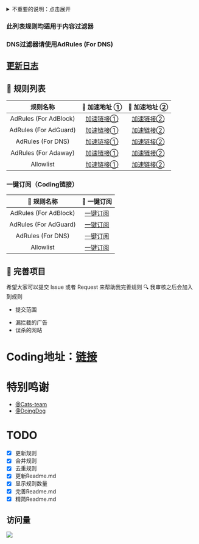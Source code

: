 <details><summary>不重要的说明：点击展开</summary>

# AdKillRules
# 🎤项目说明
合并类过滤广告规则订阅
## 😎描述
去广告规则<br/>
适用AdGuard,AdGuardHome等等<br/>
由众多规则合并产生<br/>

## 🐮🍺规则总数
AdKillRules规则：170000+<br/>
AdGuardRules规则：90000+<br/>
DNSFilter规则：60000+  
Allow规则：3000+  

## 🔖 过滤工具推荐
<details><summary>过滤工具：</summary>



* 🌍 浏览器插件
  * [AdGuard](https://adguard.com)
  * [uBlock Origin](https://github.com/gorhill/uBlock)
  * [AdBlock Plus](https://adblockplus.org)
  * [Adblock](https://getadblock.com)
* 📺 路由器端
  * [AdGuard Home](https://adguard.com/zh_cn/adguard-home/overview.html)
  * [KoolProxyR](https://github.com/user1121114685/koolproxyR)
  * [Adbyby](http://www.adbyby.com/)
  * [阿呆喵](http://www.admflt.com)
* 📱 移动端
  * [AdGuard for Android](https://adguard.com/zh_cn/adguard-android/overview.html)
  * [AdGuard for iOS](https://adguard.com/zh_cn/adguard-ios/overview.html)
* 💻 桌面端（全局去广告）
  * [AdGuard for Windows](https://adguard.com/zh_cn/adguard-windows/overview.html)
  * [AdGuard for macOS](https://adguard.com/zh_cn/adguard-mac/overview.html)
</details>

## 🕹 项目原理
项目使用了 GitHub Actions 在每天北京时间早晚6点 更新合并一次最新规则，然后推送到 GitHub Repo。  
配合使用两个网站提供的全球加速 CDN 来分发规则    
①[Coding](https://coding.net) （实时更新）   
②[Jsdelivr](https://www.jsdelivr.net) （具有缓存）   

从而实现秒秒钟更新所有去广告规则。

## 🍔 使用方法
**⚠️ 注意：** 该规则不是针对网络代理工具的，不要给 Surge、ShadowRocket、Quantumult(X)、Clash(X/A) 等类似工具使用！

直接拷贝下方表格中，对应规则的地址，作为去广告工具的订阅规则链接即可。
</details>

### 此列表规则均适用于内容过滤器
### DNS过滤器请使用AdRules (For DNS)
## [更新日志](/Update-log.md)

## 📃 规则列表

|   规则名称   | 🚀 加速地址 ① | 🚀 加速地址  ② |
|  :----:  | :----:  | :----:  |
| AdRules (For AdBlock) | [加速链接①](https://cats-team.coding.net/p/adguard/d/AdRules/git/raw/main/adblock.txt) |[加速链接②](https://cdn.jsdelivr.net/gh/Cats-Team/AdRules@latest/adblock.txt) |
| AdRules (For AdGuard) | [加速链接①](https://cats-team.coding.net/p/adguard/d/AdRules/git/raw/main/adguard.txt)|[加速链接②](https://cdn.jsdelivr.net/gh/Cats-Team/AdRules@latest/adguard.txt) |
| AdRules (For DNS) | [加速链接①](https://cats-team.coding.net/p/adguard/d/AdRules/git/raw/main/dns.txt) | [加速链接②](https://cdn.jsdelivr.net/gh/Cats-Team/AdRules@main/dns.txt) |
| AdRules (For Adaway) | [加速链接①](https://cats-team.coding.net/p/adguard/d/AdRules/git/raw/main/hosts.txt) | [加速链接②](https://cdn.jsdelivr.net/gh/Cats-Team/AdRules@main/hosts.txt) |
| Allowlist| [加速链接①](https://cats-team.coding.net/p/adguard/d/AdRules/git/raw/main/allow.txt)|[加速链接②](https://cdn.jsdelivr.net/gh/Cats-Team/AdRules@main/allow.txt)|

### 一键订阅（Coding链接）
| 📃 规则名称   | 🚀 一键订阅 |
|  :----:  | :----:  |
|AdRules (For AdBlock) | [一键订阅](https://subscribe.adblockplus.org/?location=https://cats-team.coding.net/p/adguard/d/AdRules/git/raw/main/adblock.txt) |
|AdRules (For AdGuard) | [一键订阅](https://subscribe.adblockplus.org/?location=https://cats-team.coding.net/p/adguard/d/AdRules/git/raw/main/adguard.txt) |
|AdRules (For DNS) | [一键订阅](https://subscribe.adblockplus.org/?location=https://cats-team.coding.net/p/adguard/d/AdRules/git/raw/main/dns.txt) |
|Allowlist | [一键订阅](https://subscribe.adblockplus.org/?location=https://cats-team.coding.net/p/adguard/d/AdRules/git/raw/main/allow.txt) |

## 🚛 完善项目

希望大家可以提交 Issue 或者 Request 来帮助我完善规则 🔍 我审核之后会加入到规则

*  提交范围 
- 漏拦截的广告
- 误杀的网站
# Coding地址：[链接](https://cats-team.coding.net/public/adguard/AdRules/git/files)
# 特别鸣谢
* [@Cats-team](https://github.com/Cats-Team)
* [@DoingDog](https://github.com/DoingDog) 

# TODO
- [x] 更新规则  
- [x] 合并规则  
- [x] 去重规则  
- [x] 更新Readme.md
- [x] 显示规则数量  
- [x] 完善Readme.md
- [x] 精简Readme.md

## 访问量
![](http://profile-counter.glitch.me/cats-team/count.svg)
